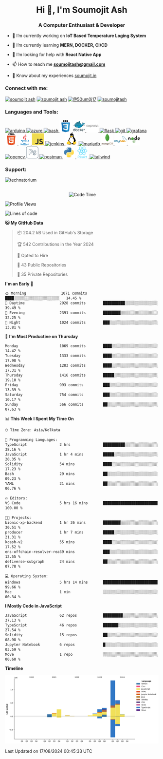 <h1 align="center">Hi 👋, I'm Soumojit Ash</h1>
<h3 align="center">A Computer Enthusiast & Developer</h3>

- 🔭 I’m currently working on **IoT Based Temperature Loging System**

- 🌱 I’m currently learning **MERN, DOCKER, CI/CD**

- 🤝 I’m looking for help with **React Native App**

- 📫 How to reach me **soumojitash@gmail.com**

- 📄 Know about my experiences [soumojit.in](soumojit.in)

<h3 align="left">Connect with me:</h3>
<p align="left">
<a href="https://linkedin.com/in/soumojit ash" target="blank"><img align="center" src="https://raw.githubusercontent.com/rahuldkjain/github-profile-readme-generator/master/src/images/icons/Social/linked-in-alt.svg" alt="soumojit ash" height="30" width="40" /></a>
<a href="https://fb.com/soumojit ash" target="blank"><img align="center" src="https://raw.githubusercontent.com/rahuldkjain/github-profile-readme-generator/master/src/images/icons/Social/facebook.svg" alt="soumojit ash" height="30" width="40" /></a>
<a href="https://instagram.com/@50um0j17" target="blank"><img align="center" src="https://raw.githubusercontent.com/rahuldkjain/github-profile-readme-generator/master/src/images/icons/Social/instagram.svg" alt="@50um0j17" height="30" width="40" /></a>
<a href="https://www.hackerrank.com/soumojitash" target="blank"><img align="center" src="https://raw.githubusercontent.com/rahuldkjain/github-profile-readme-generator/master/src/images/icons/Social/hackerrank.svg" alt="soumojitash" height="30" width="40" /></a>
</p>

<h3 align="left">Languages and Tools:</h3>
<p align="left"> <a href="https://www.arduino.cc/" target="_blank"> <img src="https://cdn.worldvectorlogo.com/logos/arduino-1.svg" alt="arduino" width="40" height="40"/> </a> <a href="https://azure.microsoft.com/en-in/" target="_blank"> <img src="https://www.vectorlogo.zone/logos/microsoft_azure/microsoft_azure-icon.svg" alt="azure" width="40" height="40"/> </a> <a href="https://www.gnu.org/software/bash/" target="_blank"> <img src="https://www.vectorlogo.zone/logos/gnu_bash/gnu_bash-icon.svg" alt="bash" width="40" height="40"/> </a> <a href="https://www.w3schools.com/css/" target="_blank"> <img src="https://raw.githubusercontent.com/devicons/devicon/master/icons/css3/css3-original-wordmark.svg" alt="css3" width="40" height="40"/> </a> <a href="https://www.docker.com/" target="_blank"> <img src="https://raw.githubusercontent.com/devicons/devicon/master/icons/docker/docker-original-wordmark.svg" alt="docker" width="40" height="40"/> </a> <a href="https://expressjs.com" target="_blank"> <img src="https://raw.githubusercontent.com/devicons/devicon/master/icons/express/express-original-wordmark.svg" alt="express" width="40" height="40"/> </a> <a href="https://flask.palletsprojects.com/" target="_blank"> <img src="https://www.vectorlogo.zone/logos/pocoo_flask/pocoo_flask-icon.svg" alt="flask" width="40" height="40"/> </a> <a href="https://git-scm.com/" target="_blank"> <img src="https://www.vectorlogo.zone/logos/git-scm/git-scm-icon.svg" alt="git" width="40" height="40"/> </a> <a href="https://grafana.com" target="_blank"> <img src="https://www.vectorlogo.zone/logos/grafana/grafana-icon.svg" alt="grafana" width="40" height="40"/> </a> <a href="https://www.w3.org/html/" target="_blank"> <img src="https://raw.githubusercontent.com/devicons/devicon/master/icons/html5/html5-original-wordmark.svg" alt="html5" width="40" height="40"/> </a> <a href="https://www.java.com" target="_blank"> <img src="https://raw.githubusercontent.com/devicons/devicon/master/icons/java/java-original.svg" alt="java" width="40" height="40"/> </a> <a href="https://developer.mozilla.org/en-US/docs/Web/JavaScript" target="_blank"> <img src="https://raw.githubusercontent.com/devicons/devicon/master/icons/javascript/javascript-original.svg" alt="javascript" width="40" height="40"/> </a> <a href="https://www.jenkins.io" target="_blank"> <img src="https://www.vectorlogo.zone/logos/jenkins/jenkins-icon.svg" alt="jenkins" width="40" height="40"/> </a> <a href="https://www.linux.org/" target="_blank"> <img src="https://raw.githubusercontent.com/devicons/devicon/master/icons/linux/linux-original.svg" alt="linux" width="40" height="40"/> </a> <a href="https://mariadb.org/" target="_blank"> <img src="https://www.vectorlogo.zone/logos/mariadb/mariadb-icon.svg" alt="mariadb" width="40" height="40"/> </a> <a href="https://www.mongodb.com/" target="_blank"> <img src="https://raw.githubusercontent.com/devicons/devicon/master/icons/mongodb/mongodb-original-wordmark.svg" alt="mongodb" width="40" height="40"/> </a> <a href="https://www.mysql.com/" target="_blank"> <img src="https://raw.githubusercontent.com/devicons/devicon/master/icons/mysql/mysql-original-wordmark.svg" alt="mysql" width="40" height="40"/> </a> <a href="https://nodejs.org" target="_blank"> <img src="https://raw.githubusercontent.com/devicons/devicon/master/icons/nodejs/nodejs-original-wordmark.svg" alt="nodejs" width="40" height="40"/> </a> <a href="https://opencv.org/" target="_blank"> <img src="https://www.vectorlogo.zone/logos/opencv/opencv-icon.svg" alt="opencv" width="40" height="40"/> </a> <a href="https://www.photoshop.com/en" target="_blank"> <img src="https://raw.githubusercontent.com/devicons/devicon/master/icons/photoshop/photoshop-line.svg" alt="photoshop" width="40" height="40"/> </a> <a href="https://postman.com" target="_blank"> <img src="https://www.vectorlogo.zone/logos/getpostman/getpostman-icon.svg" alt="postman" width="40" height="40"/> </a> <a href="https://www.python.org" target="_blank"> <img src="https://raw.githubusercontent.com/devicons/devicon/master/icons/python/python-original.svg" alt="python" width="40" height="40"/> </a> <a href="https://reactjs.org/" target="_blank"> <img src="https://raw.githubusercontent.com/devicons/devicon/master/icons/react/react-original-wordmark.svg" alt="react" width="40" height="40"/> </a> <a href="https://tailwindcss.com/" target="_blank"> <img src="https://www.vectorlogo.zone/logos/tailwindcss/tailwindcss-icon.svg" alt="tailwind" width="40" height="40"/> </a> </p>

<h3 align="left">Support:</h3>
<p><a href="https://www.buymeacoffee.com/technatorium"> <img align="left" src="https://cdn.buymeacoffee.com/buttons/v2/default-yellow.png" height="50" width="210" alt="technatorium" /></a></p><br>
<br>

<!--START_SECTION:waka-->
![Code Time](http://img.shields.io/badge/Code%20Time-1%2C595%20hrs%2024%20mins-blue)

![Profile Views](http://img.shields.io/badge/Profile%20Views-0-blue)

![Lines of code](https://img.shields.io/badge/From%20Hello%20World%20I%27ve%20Written-3.2%20million%20lines%20of%20code-blue)

**🐱 My GitHub Data** 

> 📦 204.2 kB Used in GitHub's Storage 
 > 
> 🏆 542 Contributions in the Year 2024
 > 
> 💼 Opted to Hire
 > 
> 📜 43 Public Repositories 
 > 
> 🔑 35 Private Repositories 
 > 
**I'm an Early 🐤** 

```text
🌞 Morning                1071 commits        ████░░░░░░░░░░░░░░░░░░░░░   14.45 % 
🌆 Daytime                2928 commits        ██████████░░░░░░░░░░░░░░░   39.49 % 
🌃 Evening                2391 commits        ████████░░░░░░░░░░░░░░░░░   32.25 % 
🌙 Night                  1024 commits        ███░░░░░░░░░░░░░░░░░░░░░░   13.81 % 
```
📅 **I'm Most Productive on Thursday** 

```text
Monday                   1069 commits        ████░░░░░░░░░░░░░░░░░░░░░   14.42 % 
Tuesday                  1333 commits        ████░░░░░░░░░░░░░░░░░░░░░   17.98 % 
Wednesday                1283 commits        ████░░░░░░░░░░░░░░░░░░░░░   17.31 % 
Thursday                 1416 commits        █████░░░░░░░░░░░░░░░░░░░░   19.10 % 
Friday                   993 commits         ███░░░░░░░░░░░░░░░░░░░░░░   13.39 % 
Saturday                 754 commits         ███░░░░░░░░░░░░░░░░░░░░░░   10.17 % 
Sunday                   566 commits         ██░░░░░░░░░░░░░░░░░░░░░░░   07.63 % 
```


📊 **This Week I Spent My Time On** 

```text
🕑︎ Time Zone: Asia/Kolkata

💬 Programming Languages: 
TypeScript               2 hrs               ██████████░░░░░░░░░░░░░░░   38.16 % 
JavaScript               1 hr 4 mins         █████░░░░░░░░░░░░░░░░░░░░   20.35 % 
Solidity                 54 mins             ████░░░░░░░░░░░░░░░░░░░░░   17.23 % 
Bash                     29 mins             ██░░░░░░░░░░░░░░░░░░░░░░░   09.23 % 
YAML                     21 mins             ██░░░░░░░░░░░░░░░░░░░░░░░   06.76 % 

🔥 Editors: 
VS Code                  5 hrs 16 mins       █████████████████████████   100.00 % 

🐱‍💻 Projects: 
bionic-xp-backend        1 hr 36 mins        ████████░░░░░░░░░░░░░░░░░   30.51 % 
producer                 1 hr 7 mins         █████░░░░░░░░░░░░░░░░░░░░   21.31 % 
kcash-v2                 55 mins             ████░░░░░░░░░░░░░░░░░░░░░   17.52 % 
ens-offchain-resolver-rea39 mins             ███░░░░░░░░░░░░░░░░░░░░░░   12.55 % 
defiverse-subgraph       24 mins             ██░░░░░░░░░░░░░░░░░░░░░░░   07.78 % 

💻 Operating System: 
Windows                  5 hrs 14 mins       █████████████████████████   99.66 % 
Mac                      1 min               ░░░░░░░░░░░░░░░░░░░░░░░░░   00.34 % 
```

**I Mostly Code in JavaScript** 

```text
JavaScript               62 repos            █████████░░░░░░░░░░░░░░░░   37.13 % 
TypeScript               46 repos            ███████░░░░░░░░░░░░░░░░░░   27.54 % 
Solidity                 15 repos            ██░░░░░░░░░░░░░░░░░░░░░░░   08.98 % 
Jupyter Notebook         6 repos             █░░░░░░░░░░░░░░░░░░░░░░░░   03.59 % 
Move                     1 repo              ░░░░░░░░░░░░░░░░░░░░░░░░░   00.60 % 
```



**Timeline**

![Lines of Code chart](https://raw.githubusercontent.com/Soumojit28/Soumojit28/main/assets/bar_graph.png)


 Last Updated on 17/08/2024 00:45:33 UTC
<!--END_SECTION:waka-->
